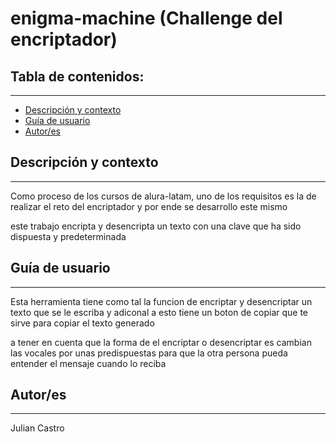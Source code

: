 # enigma-machine (Challenge del encriptador)

## Tabla de contenidos:
---
- [Descripción y contexto](#descripción-y-contexto)
- [Guía de usuario](#guía-de-usuario)
- [Autor/es](#autores)

## Descripción y contexto
---
Como proceso de los cursos de alura-latam, uno de los requisitos es la de realizar el reto del encriptador y por ende se desarrollo este mismo

este trabajo encripta y desencripta un texto con una clave que ha sido dispuesta y predeterminada

## Guía de usuario
---
Esta herramienta tiene como tal la funcion de encriptar y desencriptar un texto que se le escriba y adiconal a esto tiene un boton de copiar que te sirve para copiar el texto generado

a tener en cuenta que la forma de el encriptar o desencriptar es cambian las vocales por unas predispuestas para que la otra persona pueda entender el mensaje cuando lo reciba
## Autor/es
---
Julian Castro 

